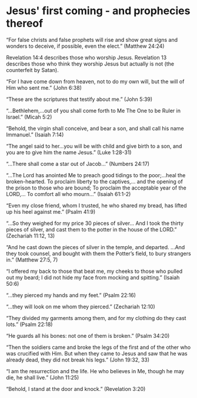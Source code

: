 Jesus' first coming - and prophecies thereof
============================================

“For false christs and false prophets will rise and show great signs and wonders to deceive, if possible, even the elect.” (Matthew 24:24)

Revelation 14:4 describes those who worship Jesus.
Revelation 13 describes those who think they worship Jesus but actually is not (the counterfeit by Satan).

“For I have come down from heaven, not to do my own will, but the will of Him who sent me.” (John 6:38)

“These are the scriptures that testify about me.” (John 5:39)

“...Bethlehem,...out of you shall come forth to Me The One to be Ruler in Israel.” (Micah 5:2)

“Behold, the virgin shall conceive, and bear a son, and shall call his name Immanuel.” (Isaiah 7:14)

“The angel said to her...you will be with child and give birth to a son, and you are to give him the name Jesus.” (Luke 1:28-31)

“...There shall come a star out of Jacob...” (Numbers 24:17)

“...The Lord has anointed Me to preach good tidings to the poor;...heal the broken-hearted. To proclaim liberty to the captives,... and the opening of the prison to those who are bound; To proclaim the acceptable year of the LORD,... To comfort all who mourn...” (Isaiah 61:1-2)

“Even my close friend, whom I trusted, he who shared my bread, has lifted up his heel against me.” (Psalm 41:9)

“...So they weighed for my price 30 pieces of silver... And I took the thirty pieces of silver, and cast them to the potter in the house of the
LORD.” (Zechariah 11:12, 13)

“And he cast down the pieces of silver in the temple, and departed. ...And they took counsel, and bought with them the Potter’s field, to bury strangers in.” (Matthew 27:5, 7)

“I offered my back to those that beat me, my cheeks to those who pulled out my beard; I did not hide my face from mocking and spitting.” (Isaiah 50:6)

“...they pierced my hands and my feet.” (Psalm 22:16)

“...they will look on me whom they pierced.” (Zechariah 12:10)

“They divided my garments among them, and for my clothing do they cast lots.” (Psalm 22:18)

“He guards all his bones: not one of them is broken.” (Psalm 34:20)

“Then the soldiers came and broke the legs of the first and of the other who was crucified with Him. But when they came to Jesus and saw that he was already dead, they did not break his legs.” (John 19:32, 33)

“I am the resurrection and the life. He who believes in Me, though he may die, he shall live.” (John 11:25)

“Behold, I stand at the door and knock.” (Revelation 3:20)


<!--
References:
06-F History Is His Story.pdf
-->
